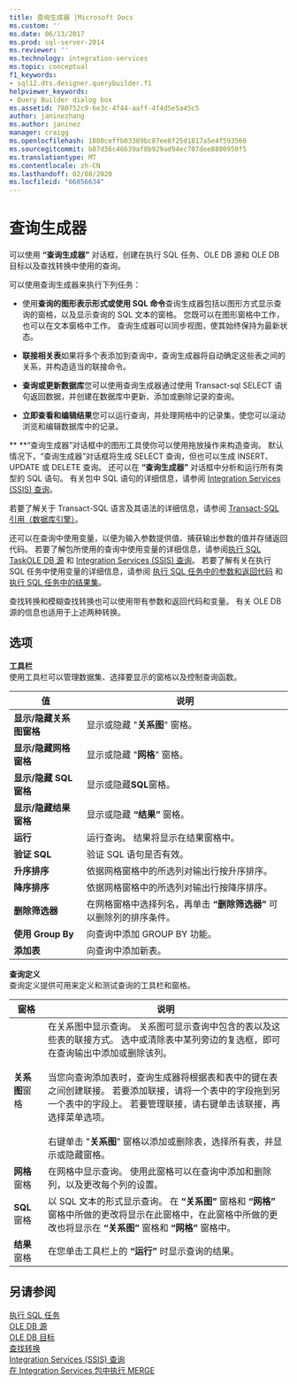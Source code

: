 ```yaml
---
title: 查询生成器 |Microsoft Docs
ms.custom: ''
ms.date: 06/13/2017
ms.prod: sql-server-2014
ms.reviewer: ''
ms.technology: integration-services
ms.topic: conceptual
f1_keywords:
- sql12.dts.designer.querybuilder.f1
helpviewer_keywords:
- Query Builder dialog box
ms.assetid: 780752c9-6e3c-4f44-aaff-4f4d5e5a45c5
author: janinezhang
ms.author: janinez
manager: craigg
ms.openlocfilehash: 1880ceffb03389bc87ee8f25d1817a5e4f593566
ms.sourcegitcommit: b87d36c46b39af8b929ad94ec707dee8800950f5
ms.translationtype: MT
ms.contentlocale: zh-CN
ms.lasthandoff: 02/08/2020
ms.locfileid: "66056634"
---
```

# <a name="query-builder"></a>查询生成器
  可以使用 **“查询生成器”** 对话框，创建在执行 SQL 任务、OLE DB 源和 OLE DB 目标以及查找转换中使用的查询。  
  
 可以使用查询生成器来执行下列任务：  
  
-   使用**查询的图形表示形式或使用 SQL 命令**查询生成器包括以图形方式显示查询的窗格，以及显示查询的 SQL 文本的窗格。 您既可以在图形窗格中工作，也可以在文本窗格中工作。 查询生成器可以同步视图，使其始终保持为最新状态。  
  
-   **联接相关表**如果将多个表添加到查询中，查询生成器将自动确定这些表之间的关系，并构造适当的联接命令。  
  
-   **查询或更新数据库**您可以使用查询生成器通过使用 Transact-sql SELECT 语句返回数据，并创建在数据库中更新、添加或删除记录的查询。  
  
-   **立即查看和编辑结果**您可以运行查询，并处理网格中的记录集，使您可以滚动浏览和编辑数据库中的记录。  
  
 
  **
  **“查询生成器”对话框中的图形工具使你可以使用拖放操作来构造查询。 默认情况下，“查询生成器”对话框将生成 SELECT 查询，但也可以生成 INSERT、UPDATE 或 DELETE 查询。 还可以在 **“查询生成器”** 对话框中分析和运行所有类型的 SQL 语句。 有关包中 SQL 语句的详细信息，请参阅 [Integration Services (SSIS) 查询](integration-services-ssis-queries.md)。  
  
 若要了解关于 Transact-SQL 语言及其语法的详细信息，请参阅 [Transact-SQL 引用（数据库引擎）](/sql/t-sql/language-reference)。  
  
 还可以在查询中使用变量，以便为输入参数提供值、捕获输出参数的值并存储返回代码。 若要了解包所使用的查询中使用变量的详细信息，请参阅[执行 SQL Task](control-flow/execute-sql-task.md)[OLE DB 源](data-flow/ole-db-source.md) 和 [Integration Services (SSIS) 查询](integration-services-ssis-queries.md)。 若要了解有关在执行 SQL 任务中使用变量的详细信息，请参阅 [执行 SQL 任务中的参数和返回代码](../../2014/integration-services/parameters-and-return-codes-in-the-execute-sql-task.md) 和 [执行 SQL 任务中的结果集](../../2014/integration-services/result-sets-in-the-execute-sql-task.md)。  
  
 查找转换和模糊查找转换也可以使用带有参数和返回代码和变量。 有关 OLE DB 源的信息也适用于上述两种转换。  
  
## <a name="options"></a>选项  
 **工具栏**  
 使用工具栏可以管理数据集、选择要显示的窗格以及控制查询函数。  
  
|值|说明|  
|-----------|-----------------|  
|**显示/隐藏关系图窗格**|显示或隐藏 "**关系图**" 窗格。|  
|**显示/隐藏网格窗格**|显示或隐藏 "**网格**" 窗格。|  
|**显示/隐藏 SQL 窗格**|显示或隐藏**SQL**窗格。|  
|**显示/隐藏结果窗格**|显示或隐藏 **“结果”** 窗格。|  
|**运行**|运行查询。 结果将显示在结果窗格中。|  
|**验证 SQL**|验证 SQL 语句是否有效。|  
|**升序排序**|依据网格窗格中的所选列对输出行按升序排序。|  
|**降序排序**|依据网格窗格中的所选列对输出行按降序排序。|  
|**删除筛选器**|在网格窗格中选择列名，再单击 **“删除筛选器”** 可以删除列的排序条件。|  
|**使用 Group By**|向查询中添加 GROUP BY 功能。|  
|**添加表**|向查询中添加新表。|  
  
 **查询定义**  
 查询定义提供可用来定义和测试查询的工具栏和窗格。  
  
|窗格|说明|  
|----------|-----------------|  
|**关系图**窗格|在关系图中显示查询。 关系图可显示查询中包含的表以及这些表的联接方式。 选中或清除表中某列旁边的复选框，即可在查询输出中添加或删除该列。<br /><br /> 当您向查询添加表时，查询生成器将根据表和表中的键在表之间创建联接。 若要添加联接，请将一个表中的字段拖到另一个表中的字段上。 若要管理联接，请右键单击该联接，再选择菜单选项。<br /><br /> 右键单击 "**关系图**" 窗格以添加或删除表，选择所有表，并显示或隐藏窗格。|  
|**网格**窗格|在网格中显示查询。 使用此窗格可以在查询中添加和删除列，以及更改每个列的设置。|  
|**SQL**窗格|以 SQL 文本的形式显示查询。 在 **“关系图”** 窗格和 **“网格”** 窗格中所做的更改将显示在此窗格中，在此窗格中所做的更改也将显示在 **“关系图”** 窗格和 **“网格”** 窗格中。|  
|**结果**窗格|在您单击工具栏上的 **“运行”** 时显示查询的结果。|  
  
## <a name="see-also"></a>另请参阅  
 [执行 SQL 任务](control-flow/execute-sql-task.md)   
 [OLE DB 源](data-flow/ole-db-source.md)   
 [OLE DB 目标](data-flow/ole-db-destination.md)   
 [查找转换](data-flow/transformations/lookup-transformation.md)   
 [Integration Services &#40;SSIS&#41; 查询](integration-services-ssis-queries.md)   
 [在 Integration Services 包中执行 MERGE](control-flow/merge-in-integration-services-packages.md)  
  
  
